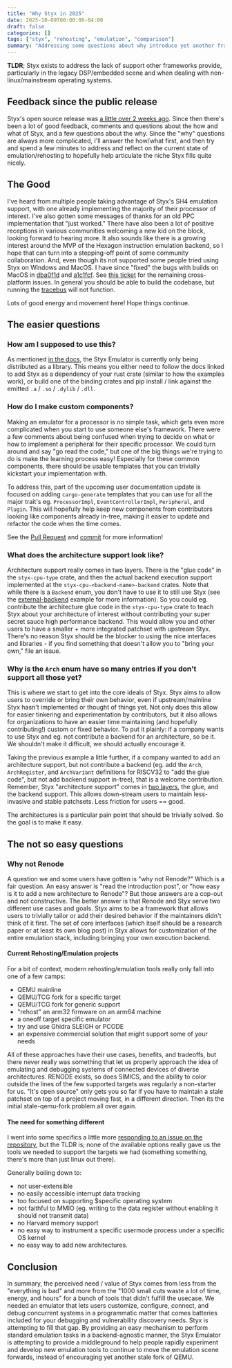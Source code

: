 ```yaml
---
title: "Why Styx in 2025"
date: 2025-10-09T00:00:00-04:00
draft: false
categories: []
tags: ["styx", "rehosting", "emulation", "comparison"]
summary: "Addressing some questions about why introduce yet another framework for emulation and rehosting"
---
```


**TLDR**; Styx exists to address the lack of support other frameworks provide, particularly in the 
legacy DSP/embedded scene and when dealing with non-linux/mainstream operating systems.

## Feedback since the public release

Styx's open source release was [a little over 2 weeks ago](/posts/styx-emulator-release/).
Since then there's been a lot of good feedback, comments and questions about the how and what of Styx,
and a few questions about the why. Since the "why" questions are always more complicated, I'll answer the how/what first, and then
try and spend a few minutes to address and reflect on the
current state of emulation/rehosting to hopefully help articulate the niche Styx fills quite nicely.

## The Good

I've heard from multiple people taking advantage of Styx's SH4 emulation support, with one already
implementing the majority of their processor of interest. I've also gotten some messages of thanks for an
old PPC implementation that "just worked." There have also been a lot of positive receptions in various
communities welcoming a new kid on the block, looking forward to hearing more. It also sounds like there is
a growing interest around the MVP of the Hexagon instruction emulation backend, so I hope that can turn
into a stepping-off point of some community collaboration. And, even though its not supported some people
tried using Styx on Windows and MacOS. I have since "fixed" the bugs with builds on MacOS in
[dba0f1d](https://github.com/styx-emulator/styx-emulator/commit/dba0f1dc31a07b0a34e67083970da44b9a3b5a72) and
[a1c1fcf](https://github.com/styx-emulator/styx-emulator/commit/a1c1fcff16b7d1e93c187f8834ee993dadb01b7b).
See [this ticket](https://github.com/styx-emulator/styx-emulator/issues/31) for the remaining cross-platform issues. In general you should be able to build the
codebase, but running the [tracebus](https://github.com/styx-emulator/styx-emulator/tree/main/styx/core/styx-tracebus) will not function.

Lots of good energy and movement here! Hope things continue.

## The easier questions

### How am I supposed to use this?

As mentioned [in the docs](https://docs.styx-emulator.org/installing.html),
the Styx Emulator is currently only being distributed as a library. This means you either need to follow the
docs linked to add Styx as a dependency of your rust crate (similar to how the examples work), or build one of
the binding crates and pip install / link against the emitted `.a` / `.so` / `.dylib` / `.dll`.

### How do I make custom components?

Making an emulator for a processor is no simple task, which gets even more complicated when you
start to use someone else's framework. There were a few comments about being confused when trying to
decide on what or how to implement a peripheral for their specific processor. We could turn around
and say "go read the code," but one of the big things we're trying to do is make the learning
process easy! Especially for these common components, there should be usable templates that you
can trivially kickstart your implementation with.

To address this, part of the upcoming user documentation update is focused on adding `cargo-generate`
templates that you can use for all the major trait's eg. `ProcessorImpl`, `EventControllerImpl`, `Peripheral`, and `Plugin`.
This will hopefully help keep new components from contributors looking like components already in-tree,
making it easier to update and refactor the code when the time comes.

See the [Pull Request](https://github.com/styx-emulator/styx-emulator/pull/113) and
[commit](https://github.com/styx-emulator/styx-emulator/pull/113/commits/694b1f5bf324c2b8309652eba1122b6f35385b29) for more information!

### What does the architecture support look like?

Architecture support really comes in two layers. There is the "glue code" in the `styx-cpu-type` crate, and
then the actual backend execution support implemented at the `styx-cpu-<backend-name>-backend` crates. Note that
while there is a `Backend` enum, you don't have to use it to still use Styx (see the
[external-backend](https://github.com/styx-emulator/styx-emulator/tree/main/examples/external-backend) example for more information).
So you could eg. contribute the architecture glue code in the `styx-cpu-type` crate to teach Styx about your
architecture of interest without contributing your super secret sauce high performance backend. This would allow you
and other users to have a smaller + more integrated patchset with upstream Styx. There's no reason Styx
should be the blocker to using the nice interfaces and libraries - if you find something that doesn't allow
you to "bring your own," file an issue.

### Why is the `Arch` enum have so many entries if you don't support all those yet?

This is where we start to get into the core ideals of Styx. Styx aims to allow users to override or bring
their own behavior, even if upstream/mainline Styx hasn't implemented or thought of things yet. Not only
does this allow for easier tinkering and experimentation by contributors, but it also allows for organizations
to have an easier time maintaining (and hopefully contributing!) custom or fixed behavior. To put it
plainly: if a company wants to use Styx and eg. not contribute a backend for an architecture, so be it.
We shouldn't make it difficult, we should actually encourage it. 

Taking the previous example a little further, if a company wanted to add an architecture support, but not
contribute a backend (eg. add the `Arch`, `ArchRegister`, and `ArchVariant` definitions for RISCV32 to 
"add the glue code", but not add backend support in-tree), that is a welcome contribution. Remember,
Styx "architecture support" comes in [two layers](#What-does-the-architecture-support-look-like), the
glue, and the backend support. This allows down-stream users to maintain less-invasive and stable patchsets.
Less friction for users == good.

The architectures is a particular pain point that should be trivially solved. So the goal is to make it easy.

## The not so easy questions

### Why not Renode

A question we and some users have gotten is "why not Renode?" Which is a fair question.
An easy answer is "read the introduction post", or "how easy is it to add a new
architecture to Renode"? But those answers are a cop-out and not constructive. The better answer
is that Renode and Styx serve two different use cases and goals. Styx aims to be a framework that
allows users to trivially tailor or add their desired behavior if the maintainers didn't think of it
first. The set of core interfaces (which itself should be a research paper or at least its own blog post)
in Styx allows for customization of the entire emulation stack, including bringing your own execution backend.


#### Current Rehosting/Emulation projects

For a bit of context, modern rehosting/emulation tools really only fall into one of a few camps:

- QEMU mainline
- QEMU/TCG fork for a specific target
- QEMU/TCG fork for generic support 
- "rehost" an arm32 firmware on an arm64 machine
- a oneoff target specific emulator
- try and use Ghidra SLEIGH or PCODE
- an expensive commercial solution that might support some of your needs

All of these approaches have their use cases, benefits, and tradeoffs, but there never really was
something that let us properly approach the idea of emulating and debugging systems of connected
devices of diverse architectures. RENODE exists, so does SIMICS, and the ability to color outside
the lines of the few supported targets was regularly a non-starter for us. "It's open source" only
gets you so far if you have to maintain a stale patchset on top of a project moving fast, in a
different direction. Then its the initial stale-qemu-fork problem all over again.

#### The need for something different

I went into some specifics a little more [responding to an issue on the repository](https://github.com/styx-emulator/styx-emulator/issues/103#issuecomment-3329897234),
but the TLDR is; none of the available options really gave us the tools we needed to support the targets we had
(something something, there's more than just linux out there).

Generally boiling down to:

- not user-extensible
- no easily accessible interrupt data tracking
- too focused on supporting $specific operating system
- not faithful to MMIO (eg. writing to the data register without enabling it should not transmit data)
- no Harvard memory support
- no easy way to instrument a specific usermode process under a specific OS kernel
- no easy way to add new architectures.

## Conclusion

In summary, the perceived need / value of Styx comes from less from the "everything is bad" and more from
the "1000 small cuts waste a lot of time, energy, and hours" for a bunch of tools that didn't fulfill the usecase.
We needed an emulator that lets users customize, configure, connect, and debug concurrent systems in a programmatic
matter that comes batteries included for your debugging and vulnerability discovery needs. Styx is attempting
to fill that gap. By providing an easy mechanism to perform standard emulation tasks in a backend-agnostic
manner, the Styx Emulator is attempting to provide a middleground to help people rapidly experiment and
develop new emulation tools to continue to move the emulation scene forwards, instead of encouraging
yet another stale fork of QEMU.
